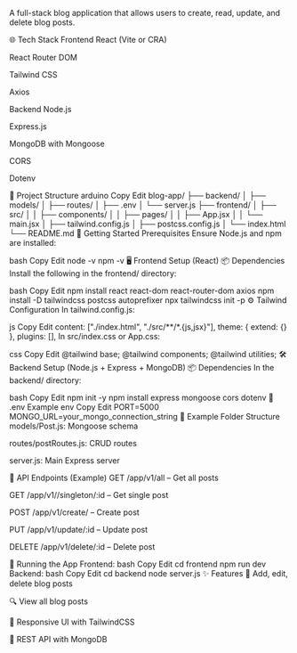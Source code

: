 

A full-stack blog application that allows users to create, read, update, and delete blog posts.

🌐 Tech Stack
Frontend
React (Vite or CRA)

React Router DOM

Tailwind CSS

Axios

Backend
Node.js

Express.js

MongoDB with Mongoose

CORS

Dotenv

📁 Project Structure
arduino
Copy
Edit
blog-app/
├── backend/
│   ├── models/
│   ├── routes/
│   ├── .env
│   └── server.js
├── frontend/
│   ├── src/
│   │   ├── components/
│   │   ├── pages/
│   │   ├── App.jsx
│   │   └── main.jsx
│   ├── tailwind.config.js
│   ├── postcss.config.js
│   └── index.html
└── README.md
🚀 Getting Started
Prerequisites
Ensure Node.js and npm are installed:

bash
Copy
Edit
node -v
npm -v
🖥️ Frontend Setup (React)
📦 Dependencies
Install the following in the frontend/ directory:

bash
Copy
Edit
npm install react react-dom react-router-dom axios
npm install -D tailwindcss postcss autoprefixer
npx tailwindcss init -p
⚙️ Tailwind Configuration
In tailwind.config.js:

js
Copy
Edit
content: ["./index.html", "./src/**/*.{js,jsx}"],
theme: { extend: {} },
plugins: [],
In src/index.css or App.css:

css
Copy
Edit
@tailwind base;
@tailwind components;
@tailwind utilities;
🛠️ Backend Setup (Node.js + Express + MongoDB)
📦 Dependencies
In the backend/ directory:

bash
Copy
Edit
npm init -y
npm install express mongoose cors dotenv
📁 .env Example
env
Copy
Edit
PORT=5000
MONGO_URL=your_mongo_connection_string
📁 Example Folder Structure
models/Post.js: Mongoose schema

routes/postRoutes.js: CRUD routes

server.js: Main Express server

🔗 API Endpoints (Example)
GET /app/v1/all – Get all posts

GET /app/v1//singleton/:id – Get single post

POST /app/v1/create/ – Create post

PUT /app/v1/update/:id – Update post

DELETE /app/v1/delete/:id – Delete post

🔄 Running the App
Frontend:
bash
Copy
Edit
cd frontend
npm run dev
Backend:
bash
Copy
Edit
cd backend
node server.js
✨ Features
📄 Add, edit, delete blog posts

🔍 View all blog posts

🎨 Responsive UI with TailwindCSS

🔗 REST API with MongoDB
